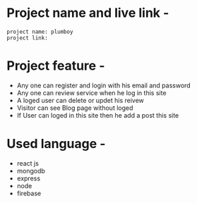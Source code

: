 
<!-- My Description -->

# Project name and live link - 

    project name: plumboy
    project link:


# Project feature -

- Any one can register and login with his email and password
- Any one can review service when he log in this site
- A loged user can delete or updet his reivew
- Visitor can see Blog page without loged
- If User can loged in this site then he add a post this site 


# Used language -

- react js
- mongodb
- express
- node
- firebase










